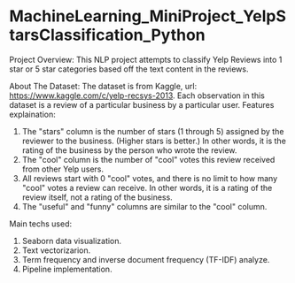 # MachineLearning_MiniProject_YelpStarsClassification_Python

Project Overview:
This NLP project attempts to classify Yelp Reviews into 1 star or 5 star categories based off the text content in the reviews.  

About The Dataset:
The dataset is from Kaggle, url: https://www.kaggle.com/c/yelp-recsys-2013. Each observation in this dataset is a review of a particular business by a particular user.
Features explaination:
  1. The "stars" column is the number of stars (1 through 5) assigned by the reviewer to the business. (Higher stars is better.) In other words, it is the rating of        the business by the person who wrote the review.
  2. The "cool" column is the number of "cool" votes this review received from other Yelp users.
  3. All reviews start with 0 "cool" votes, and there is no limit to how many "cool" votes a review can receive. In other words, it is a rating of the review itself,        not a rating of the business.
  4. The "useful" and "funny" columns are similar to the "cool" column.
  
 Main techs used:
  1. Seaborn data visualization.
  2. Text vectorizarion.
  3. Term frequency and inverse document frequency (TF-IDF) analyze.
  4. Pipeline implementation.
